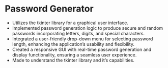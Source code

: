 # Password Generator

* Utilizes the tkinter library for a graphical user interface.
* Implemented password generation logic to produce secure and random passwords incorporating letters, digits, and special characters.
* Integrated a user-friendly drop-down menu for selecting password length, enhancing the application’s usability and flexibility.
* Created a responsive GUI with real-time password generation and display functionality, ensuring a seamless user experience.
* Made to understand the tkinter library and it’s capabilities.
